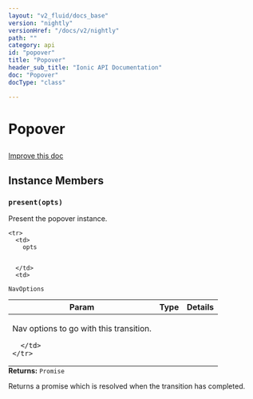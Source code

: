 ```yaml
---
layout: "v2_fluid/docs_base"
version: "nightly"
versionHref: "/docs/v2/nightly"
path: ""
category: api
id: "popover"
title: "Popover"
header_sub_title: "Ionic API Documentation"
doc: "Popover"
docType: "class"

---
```










<h1 class="api-title">
<a class="anchor" name="popover" href="#popover"></a>

Popover





</h1>

<a class="improve-v2-docs" href="http://github.com/driftyco/ionic/edit/master//src/components/popover/popover.ts#L7">
Improve this doc
</a>











<!-- @usage tag -->


<!-- @property tags -->



<!-- instance methods on the class -->

<h2><a class="anchor" name="instance-members" href="#instance-members"></a>Instance Members</h2>

<div id="present"></div>

<h3>
<a class="anchor" name="present" href="#present"></a>
<code>present(opts)</code>
  

</h3>

Present the popover instance.



<table class="table param-table" style="margin:0;">
  <thead>
    <tr>
      <th>Param</th>
      <th>Type</th>
      <th>Details</th>
    </tr>
  </thead>
  <tbody>
    
    <tr>
      <td>
        opts
        
        
      </td>
      <td>
        
  <code>NavOptions</code>
      </td>
      <td>
        <p>Nav options to go with this transition.</p>

        
      </td>
    </tr>
    
  </tbody>
</table>





<div class="return-value">
<i class="icon ion-arrow-return-left"></i>
<b>Returns:</b> 
  <code>Promise</code> <p>Returns a promise which is resolved when the transition has completed.</p>


</div>





<!-- related link --><!-- end content block -->


<!-- end body block -->

